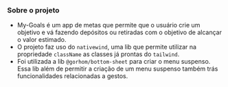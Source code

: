 ### Sobre o projeto

- My-Goals é um app de metas que permite que o usuário crie um objetivo e vá fazendo depósitos ou retiradas com o objetivo de alcançar o valor estimado.
- O projeto faz uso do `nativewind`, uma lib que permite utilizar na propriedade `className` as classes já prontas do `tailwind`.
- Foi utilizada a lib `@gorhom/bottom-sheet` para criar o menu suspenso. Essa lib além de permitir a criação de um menu suspenso também trás funcionalidades relacionadas a gestos.
